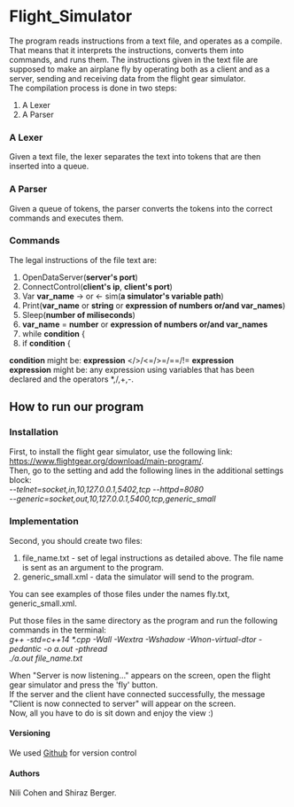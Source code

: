 # Flight_Simulator
The program reads instructions from a text file, and operates as a compile.  
 That means that it interprets the instructions, converts them into commands, and runs them. 
 The instructions given in the text file are supposed to make an airplane fly by operating both as a client and as a server,
sending and receiving data from the flight gear simulator.  
The compilation process is done in two steps:
1. A Lexer
2. A Parser
### A Lexer
Given a text file, the lexer separates the text into tokens that are then inserted into a queue.
### A Parser
Given a queue of tokens, the parser converts the tokens into the correct commands and executes them.  
### Commands  
The legal instructions of the file text are:
  1. OpenDataServer(**server's port**)
  2. ConnectControl(**client's ip**, **client's port**)
  3. Var **var_name** -> or <- sim(**a simulator's variable path**)
  4. Print(**var_name** or **string** or **expression of numbers or/and var_names**)
  5. Sleep(**number of miliseconds**)
  6. **var_name** = **number** or **expression of numbers or/and var_names**
  7. while **condition** {
  8. if **condition** { 
  
**condition** might be: **expression** </>/<=/>=/==/!= **expression**  
**expression** might be: any expression using variables that has been declared and the operators *,/,+,-.  

## How to run our program
### Installation  
First, to install the flight gear simulator, use the following link: https://www.flightgear.org/download/main-program/.  
Then, go to the setting and add the following lines in the additional settings block:  
*--telnet=socket,in,10,127.0.0.1,5402,tcp --httpd=8080*  
*--generic=socket,out,10,127.0.0.1,5400,tcp,generic_small*  
### Implementation  
Second, you should create two files:  
1. file_name.txt - set of legal instructions as detailed above. The file name is sent as an argument to the program.
2. generic_small.xml - data the simulator will send to the program.  

You can see examples of those files under the names fly.txt, generic_small.xml.  

Put those files in the same directory as the program and run the following commands in the terminal:  
_g++ -std=c++14 *.cpp -Wall -Wextra -Wshadow -Wnon-virtual-dtor -pedantic -o a.out -pthread_  
_./a.out file_name.txt_

When "Server is now listening..." appears on the screen, open the flight gear simulator and press the 'fly' button.  
If the server and the client have connected successfully, the message "Client is now connected to server" will appear on the screen.  
Now, all you have to do is sit down and enjoy the view :)  

#### Versioning  
We used [Github](https://github.com/shiraz318/Flight_Simulator) for version control

#### Authors
Nili Cohen and Shiraz Berger.
